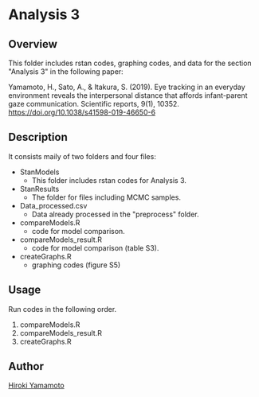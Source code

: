 Analysis 3
====

## Overview
This folder includes rstan codes, graphing codes, and data for the section "Analysis 3" in the following paper:

Yamamoto, H., Sato, A., & Itakura, S. (2019). Eye tracking in an everyday environment reveals the interpersonal distance that affords infant-parent gaze communication. Scientific reports, 9(1), 10352.
https://doi.org/10.1038/s41598-019-46650-6

## Description
It consists maily of two folders and four files:
- StanModels
  - This folder includes rstan codes for Analysis 3.
- StanResults
  - The folder for files including MCMC samples.
- Data_processed.csv
  - Data already processed in the "preprocess" folder.
- compareModels.R
  - code for model comparison.
- compareModels_result.R
  - code for model comparison (table S3).
- createGraphs.R
  - graphing codes (figure S5)

## Usage
Run codes in the following order.
1. compareModels.R
3. compareModels_result.R
3. createGraphs.R

## Author
[Hiroki Yamamoto](https://github.com/dororo1225)
